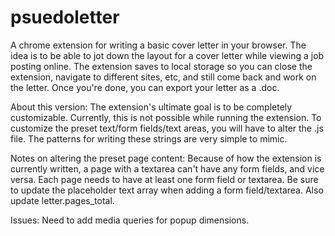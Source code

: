 # psuedoletter
A chrome extension for writing a basic cover letter in your browser. The idea is to be able to jot down the layout for a cover letter while viewing a job posting online. The extension saves to local storage so you can close the extension, navigate to different sites, etc, and still come back and work on the letter. Once you're done, you can export your letter as a .doc.

About this version:
The extension's ultimate goal is to be completely customizable. Currently, this is not possible while running the extension.
To customize the preset text/form fields/text areas, you will have to alter the .js file. The patterns for writing these strings are very simple to mimic.

Notes on altering the preset page content:
Because of how the extension is currently written, a page with a textarea can't have any form fields, and vice versa.
Each page needs to have at least one form field or textarea.
Be sure to update the placeholder text array when adding a form field/textarea.
Also update letter.pages_total.

Issues: 
Need to add media queries for popup dimensions.

